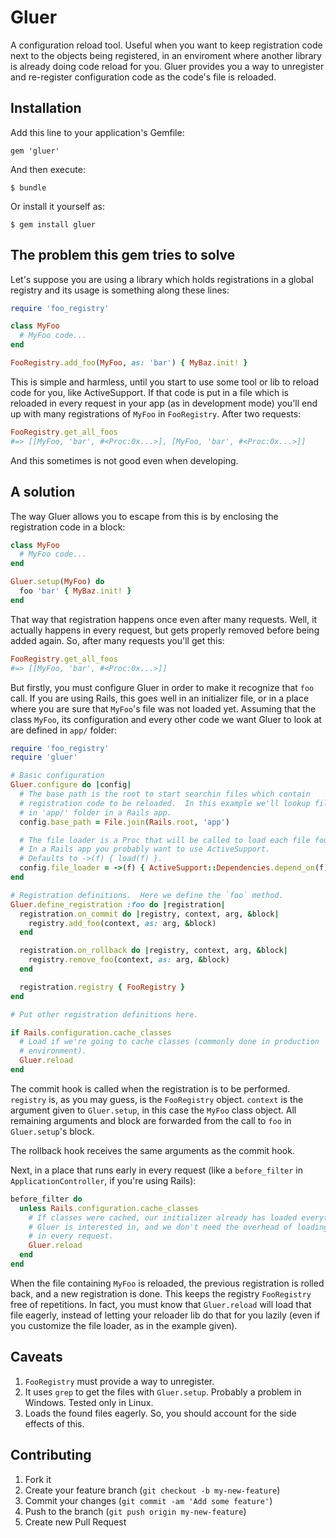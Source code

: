 # Gluer

A configuration reload tool.  Useful when you want to keep registration code
next to the objects being registered, in an enviroment where another library is
already doing code reload for you.  Gluer provides you a way to unregister and
re-register configuration code as the code's file is reloaded.

## Installation

Add this line to your application's Gemfile:

    gem 'gluer'

And then execute:

    $ bundle

Or install it yourself as:

    $ gem install gluer

## The problem this gem tries to solve

Let's suppose you are using a library which holds registrations in a global
registry and its usage is something along these lines:

```ruby
require 'foo_registry'

class MyFoo
  # MyFoo code...
end

FooRegistry.add_foo(MyFoo, as: 'bar') { MyBaz.init! }
```

This is simple and harmless, until you start to use some tool or lib to reload
code for you, like ActiveSupport.  If that code is put in a file which is
reloaded in every request in your app (as in development mode) you'll end up
with many registrations of `MyFoo` in `FooRegistry`.  After two requests:

```ruby
FooRegistry.get_all_foos
#=> [[MyFoo, 'bar', #<Proc:0x...>], [MyFoo, 'bar', #<Proc:0x...>]]
```

And this sometimes is not good even when developing.

## A solution

The way Gluer allows you to escape from this is by enclosing the registration
code in a block:

```ruby
class MyFoo
  # MyFoo code...
end

Gluer.setup(MyFoo) do
  foo 'bar' { MyBaz.init! }
end
```

That way that registration happens once even after many requests.  Well, it
actually happens in every request, but gets properly removed before being
added again.  So, after many requests you'll get this:

```ruby
FooRegistry.get_all_foos
#=> [[MyFoo, 'bar', #<Proc:0x...>]]
```

But firstly, you must configure Gluer in order to make it recognize that
`foo` call.  If you are using Rails, this goes well in an initializer file, or
in a place where you are sure that `MyFoo`'s file was not loaded yet.  Assuming
that the class `MyFoo`, its configuration and every other code we want Gluer to
look at are defined in `app/` folder:

```ruby
require 'foo_registry'
require 'gluer'

# Basic configuration
Gluer.configure do |config|
  # The base path is the root to start searchin files which contain
  # registration code to be reloaded.  In this example we'll lookup files only
  # in 'app/' folder in a Rails app.
  config.base_path = File.join(Rails.root, 'app')

  # The file loader is a Proc that will be called to load each file found.
  # In a Rails app you probably want to use ActiveSupport.
  # Defaults to ->(f) { load(f) }.
  config.file_loader = ->(f) { ActiveSupport::Dependencies.depend_on(f) }
end

# Registration definitions.  Here we define the `foo` method.
Gluer.define_registration :foo do |registration|
  registration.on_commit do |registry, context, arg, &block|
    registry.add_foo(context, as: arg, &block)
  end

  registration.on_rollback do |registry, context, arg, &block|
    registry.remove_foo(context, as: arg, &block)
  end

  registration.registry { FooRegistry }
end

# Put other registration definitions here.

if Rails.configuration.cache_classes
  # Load if we're going to cache classes (commonly done in production
  # environment).
  Gluer.reload
end
```

The commit hook is called when the registration is to be performed.  `registry`
is, as you may guess, is the `FooRegistry` object.  `context` is the argument
given to `Gluer.setup`, in this case the `MyFoo` class object.  All remaining
arguments and block are forwarded from the call to `foo` in `Gluer.setup`'s
block.

The rollback hook receives the same arguments as the commit hook.

Next, in a place that runs early in every request (like a ``before_filter`` in
`ApplicationController`, if you're using Rails):

```ruby
before_filter do
  unless Rails.configuration.cache_classes
    # If classes were cached, our initializer already has loaded everything
    # Gluer is interested in, and we don't need the overhead of loading stuff
    # in every request.
    Gluer.reload
  end
end
```

When the file containing `MyFoo` is reloaded, the previous registration is
rolled back, and a new registration is done.  This keeps the registry
`FooRegistry` free of repetitions.  In fact, you must know that `Gluer.reload`
will load that file eagerly, instead of letting your reloader lib do that for
you lazily (even if you customize the file loader, as in the example given).

## Caveats

1. `FooRegistry` must provide a way to unregister.
2. It uses `grep` to get the files with `Gluer.setup`. Probably a problem in
   Windows. Tested only in Linux.
3. Loads the found files eagerly. So, you should account for the side effects
   of this.

## Contributing

1. Fork it
2. Create your feature branch (`git checkout -b my-new-feature`)
3. Commit your changes (`git commit -am 'Add some feature'`)
4. Push to the branch (`git push origin my-new-feature`)
5. Create new Pull Request
